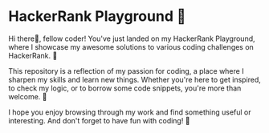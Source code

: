# HackerRank Playground 🚀

Hi there👋, fellow coder! You've just landed on my HackerRank Playground, where I showcase my awesome solutions to various coding challenges on HackerRank. 🚀

This repository is a reflection of my passion for coding, a place where I sharpen my skills and learn new things. Whether you're here to get inspired, to check my logic, or to borrow some code snippets, you're more than welcome. 🙌

I hope you enjoy browsing through my work and find something useful or interesting. And don't forget to have fun with coding! 🎉
